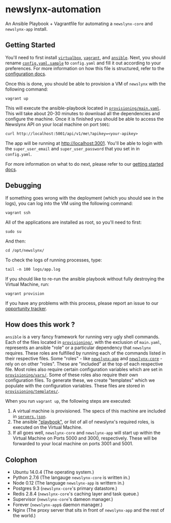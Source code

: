 newslynx-automation
===================

An Ansible Playbook + Vagrantfile for automating a `newslynx-core` and `newslynx-app` install.

## Getting Started

You'll need to first install [`virtualbox`](https://www.virtualbox.org/wiki/Downloads), [`vagrant`](https://www.vagrantup.com/), and [`ansible`](http://docs.ansible.com/). Next, you should rename [`config.yaml.sample`](config.yaml.sample) to `config.yaml` and fill it out according to your preferences.  For more information on how this file is structured, refer to the [configuration docs](http://newslynx.readthedocs.org/en/latest/config.html).

Once this is done, you should be able to provision a VM of `newslynx` with the following command:

```
vagrant up
``` 

This will execute the ansible-playbook located in [`provisioning/main.yaml`](provisioning/main.yaml). This will take about 20-30 minutes to download all the dependencies and configure the machine.  Once it is finished you should be able to access the Newslynx API on your local machine on port `5001`:

```
curl http://localhost:5001/api/v1/me\?apikey=<your-apikey>
```

The app will be running at [http://localhost:3001](http://localhost:3001).  You'll be able to login with the `super_user_email` and `super_user_password` that you set in in `config.yaml`.

For more information on what to do next, please refer to our [getting started docs](http://newslynx.readthedocs.org/en/latest/getting-started.html).

## Debugging 

If something goes wrong with the deployment (which you should see in the logs), you can log into the VM using the following command:

```
vagrant ssh
```

All of the applications are installed as root, so you'll need to first:

```
sudo su
```

And then:

```
cd /opt/newslynx/
```

To check the logs of running processes, type:

```
tail -n 100 logs/app.log
```

If you should like to re-run the ansible playbook without fully destroying the Virtual Machine, run:

```
vagrant provision
```

If you have any problems with this process, please report an issue to our [opportunity tracker](https://github.com/newslynx/opportunities/issues).


## How does this work ?

`ansible` is a very fancy framework for running very ugly shell commands.  Each of the files located in [`provisioning/`](provisioning/), with the exclusion of `main.yaml`, represents an ansible "role" or a particular dependency that `newslynx` requires. These roles are fulfilled by running each of the commands listed in their respective files. Some "roles" - like [`newslynx-app`](provisioning/newslynx-app.yaml) and [`newslynx-core`](provisioning/newslynx-core.yaml) - rely on on other "roles".  These are "included" at the top of each respective file.  Most roles also require certain configuration variables which are set in [`provisioning/vars/`](provisioning/vars/).  Some of these roles also require their own configuration files.  To generate these, we create "templates" which we populate with the configuration variables.  These files are stored in [`provisioning/templates/`](provisioning/templates).

When you run `vagrant up`, the following steps are executed:

1. A virtual machine is provisioned. The specs of this machine are included in [`servers.json`](servers.json).
2. The ansible ["playbook"](provisioning/main.yaml), or list of all of newslynx's required roles, is executed on the Virtual Machine.
3. If all goes well, `newslynx-core` and `newslynx-app` will start up within the Virtual Machine on Ports 5000 and 3000, respectively. These will be forwarded to your local machine on ports 3001 and 5001. 

## Colophon

- Ubuntu 14.0.4 (The operating system.)
- Python 2.7.6 (The langauge `newslynx-core` is written in.)
- Node 0.12 (The language `newslynx-app` is writtern in.)
- Postgres 9.3 (`newslynx-core`'s primary datastore.)
- Redis 2.8.4 (`newslynx-core`'s caching layer and task queue.)
- Supervisor (`newslynx-core`'s dameon manager.)
- Forever (`newslynx-app`s daemon manager.)
- Nginx (The proxy server that sits in front of `newslynx-app` and the rest of the world.)

